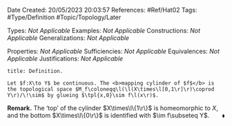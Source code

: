 <div class="topSpace"></div>

Date Created: 20/05/2023 20:03:57
References: #Ref/Hat02
Tags: #Type/Definition #Topic/Topology/Later

Types: <i>Not Applicable</i>
Examples: <i>Not Applicable</i>
Constructions: <i>Not Applicable</i>
Generalizations: <i>Not Applicable</i>

Properties: <i>Not Applicable</i>
Sufficiencies: <i>Not Applicable</i>
Equivalences: <i>Not Applicable</i>
Justifications: <i>Not Applicable</i>

``` ad-Definition
title: Definition.

Let $f:X\to Y$ be continuous. The <b>mapping cylinder of $f$</b> is the topological space $M_f\coloneqq\l(\l(X\times\l[0,1\r]\r)\coprod Y\r)/\!\sim$ by glueing $\tpl{x,0}\sim f\l(x\r)$.

```

<b>Remark.</b> The ‘top’ of the cylinder $X\times\l\{1\r\}$ is homeomorphic to $X$, and the bottom $X\times\l\{0\r\}$ is identified with $\im f\subseteq Y$.<span style="float:right;">$\blacklozenge$</span>
